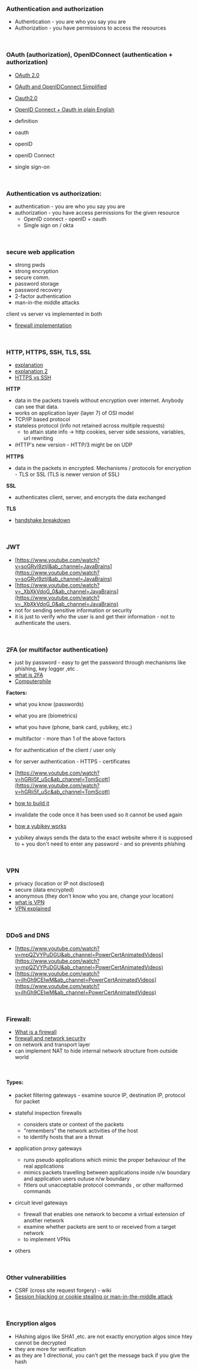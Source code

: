 ### Authentication and authorization
- Authentication - you are who you say you are
- Authorization - you have permissions to access the resources

&nbsp;

### OAuth (authorization), OpenIDConnect (authentication + authorization)
- [OAuth 2.0](https://www.youtube.com/watch?v=CPbvxxslDTU&ab_channel=InterSystemsLearningServices)
- [OAuth and OpenIDConnect Simplified](https://www.youtube.com/watch?v=996OiexHze0&feature=youtu.be)
- [Oauth2.0](https://www.youtube.com/watch?v=CPbvxxslDTU&ab_channel=InterSystemsLearningServices)
- [OpenID Connect + Oauth in plain English](https://youtu.be/996OiexHze0)


- definition
- oauth
- openID
- openID Connect
- single sign-on

&nbsp;

### Authentication vs authorization:
- authentication - you are who you say you are
- authorization - you have access permissions for the given resource
  - OpenID connect - openID + oauth
  - Single sign on / okta

&nbsp;

### secure web application
- strong pwds
- strong encryption
- secure comm.
- password storage
- password recovery
- 2-factor authentication
- man-in-the middle attacks

client vs server vs implemented in both
- [firewall implementation](https://docs.microsoft.com/en-us/azure/architecture/example-scenario/firewalls/)

&nbsp;

### HTTP, HTTPS, SSH, TLS, SSL
- [explanation](https://www.youtube.com/watch?v=hExRDVZHhig&ab_channel=PowerCertAnimatedVideos)
- [explanation 2](https://www.youtube.com/watch?v=po3zYOe00O4&ab_channel=JackkTutorials)
- [HTTPS vs SSH](https://www.ssl2buy.com/wiki/ssh-vs-ssl-tls)

**HTTP** 
- data in the packets travels without encryption over internet. Anybody can see that data.
- works on application layer (layer 7) of OSI model
- TCP/IP based protocol
- stateless protocol (info not retained across multiple requests)
    - to attain state info → http cookies, server side sessions, variables, url rewriting
- ℹ️HTTP's new version - HTTP/3 might be on UDP

**HTTPS** 
- data in the packets in encrypted. Mechanisms / protocols for encryption - TLS or SSL (TLS is newer version of SSL)

**SSL**
- authenticates client, server, and encrypts the data exchanged

**TLS**
- [handshake breakdown](https://www.youtube.com/watch?v=cuR05y_2Gxc&ab_channel=F5DevCentral)

&nbsp;

### JWT
- [https://www.youtube.com/watch?v=soGRyl9ztjI&ab_channel=JavaBrains](https://www.youtube.com/watch?v=soGRyl9ztjI&ab_channel=JavaBrains)
- [https://www.youtube.com/watch?v=_XbXkVdoG_0&ab_channel=JavaBrains](https://www.youtube.com/watch?v=_XbXkVdoG_0&ab_channel=JavaBrains)
- not for sending sensitive information or security
- it is just to verify who the user is and get their information - not to authenticate the users.

&nbsp;

### 2FA (or multifactor authentication)
- just by password - easy to get the password through mechanisms like phishing, key logger ,etc .
- [what is 2FA](https://www.youtube.com/watch?v=0mvCeNsTa1g&ab_channel=DuoSecurity)
- [Computerphile](https://www.youtube.com/watch?v=ZXFYT-BG2So&ab_channel=Computerphile)
&nbsp;

**Factors:**
- what you know (passwords)
- what you are (biometrics)
- what you have (phone, bank card, yubikey, etc.)
&nbsp;

- multifactor - more than 1 of the above factors
- for authentication of the client / user only 
- for server authentication - HTTPS - certificates 
- [https://www.youtube.com/watch?v=hGRii5f_uSc&ab_channel=TomScott](https://www.youtube.com/watch?v=hGRii5f_uSc&ab_channel=TomScott)
- [how to build it](https://www.gosquared.com/blog/building-two-factor-authentication)
- invalidate the code once it has been used so it cannot be used again
- [how a yubikey works](https://www.youtube.com/watch?v=MffUKM6HnYY&ab_channel=WIREDUK)
- yubikey always sends the data to the exact website where it is supposed to + you don't need to enter any password -   and so prevents phishing

&nbsp;

### VPN
- privacy (location or IP not disclosed)
- secure (data encrypted)
- anonymous  (they don't know who you are, change your location)
- [what is VPN](https://www.youtube.com/watch?v=_wQTRMBAvzg&ab_channel=vpnMentor)
- [VPN explained](https://www.youtube.com/watch?v=xGjGQ24cXAY&ab_channel=AndroidAuthority)

&nbsp;

### DDoS and DNS
- [https://www.youtube.com/watch?v=mpQZVYPuDGU&ab_channel=PowerCertAnimatedVideos](https://www.youtube.com/watch?v=mpQZVYPuDGU&ab_channel=PowerCertAnimatedVideos)
- [https://www.youtube.com/watch?v=ilhGh9CEIwM&ab_channel=PowerCertAnimatedVideos](https://www.youtube.com/watch?v=ilhGh9CEIwM&ab_channel=PowerCertAnimatedVideos)

&nbsp;

### Firewall:
- [What is a firewall](https://www.youtube.com/watch?v=kDEX1HXybrU&ab_channel=PowerCertAnimatedVideos)
- [firewall and network security](https://www.youtube.com/watch?v=XEqnE_sDzSk&ab_channel=Dr.DanielSoper)
- on network and transport layer
- can implement NAT to hide internal network structure from outside world

&nbsp;

#### Types:

- packet filtering gateways - examine source IP, destination IP, protocol for packet
- stateful inspection firewalls
    - considers state or context of the packets
    - "remembers" the network activities of the host
    - to identify hosts that are a threat
    
- application proxy gateways
    - runs pseudo applications which mimic the proper behaviour of the real applications
    - mimics packets travelling between applications inside n/w boundary and application users outuse n/w boundary
    - fitlers out unacceptable protocol commands , or other malformed commands
    
- circuit level gateways
    - firewall that enables one network to become a virtual extension of another network
    - examine whether packets are sent to or received from a target network
    - to implement VPNs
    
- others

&nbsp;

### Other vulnerabilities
- CSRF (cross site request forgery) - wiki
- [Session hijacking or cookie stealing or man-in-the-middle attack](https://en.wikipedia.org/wiki/Session_hijacking#Prevention)

&nbsp;

### Encryption algos
- HAshing algos like SHA1 ,etc. are not exactly  encryption algos since htey cannot be decrypted
- they are more for verification
- as they are 1 directional, you can't get the message back if you give the hash


